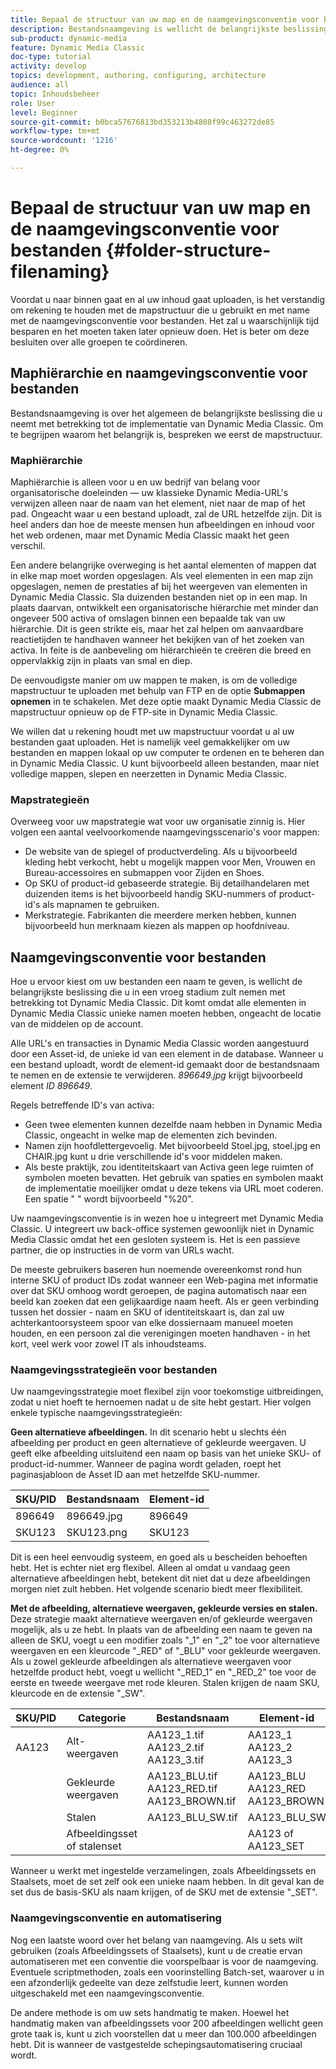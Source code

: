```yaml
---
title: Bepaal de structuur van uw map en de naamgevingsconventie voor bestanden
description: Bestandsnaamgeving is wellicht de belangrijkste beslissing die u zult nemen bij de implementatie van Dynamic Media Classic. De mapstructuur is ook belangrijk. Leer waarom het zo belangrijk en mogelijk is om voor uw omslagstructuur en dossiernamen te kiezen.
sub-product: dynamic-media
feature: Dynamic Media Classic
doc-type: tutorial
activity: develop
topics: development, authoring, configuring, architecture
audience: all
topic: Inhoudsbeheer
role: User
level: Beginner
source-git-commit: b0bca57676813bd353213b4808f99c463272de85
workflow-type: tm+mt
source-wordcount: '1216'
ht-degree: 0%

---
```



# Bepaal de structuur van uw map en de naamgevingsconventie voor bestanden {#folder-structure-filenaming}

Voordat u naar binnen gaat en al uw inhoud gaat uploaden, is het verstandig om rekening te houden met de mapstructuur die u gebruikt en met name met de naamgevingsconventie voor bestanden. Het zal u waarschijnlijk tijd besparen en het moeten taken later opnieuw doen. Het is beter om deze besluiten over alle groepen te coördineren.

## Maphiërarchie en naamgevingsconventie voor bestanden

Bestandsnaamgeving is over het algemeen de belangrijkste beslissing die u neemt met betrekking tot de implementatie van Dynamic Media Classic. Om te begrijpen waarom het belangrijk is, bespreken we eerst de mapstructuur.

### Maphiërarchie

Maphiërarchie is alleen voor u en uw bedrijf van belang voor organisatorische doeleinden — uw klassieke Dynamic Media-URL&#39;s verwijzen alleen naar de naam van het element, niet naar de map of het pad. Ongeacht waar u een bestand uploadt, zal de URL hetzelfde zijn. Dit is heel anders dan hoe de meeste mensen hun afbeeldingen en inhoud voor het web ordenen, maar met Dynamic Media Classic maakt het geen verschil.

Een andere belangrijke overweging is het aantal elementen of mappen dat in elke map moet worden opgeslagen. Als veel elementen in een map zijn opgeslagen, nemen de prestaties af bij het weergeven van elementen in Dynamic Media Classic. Sla duizenden bestanden niet op in een map. In plaats daarvan, ontwikkelt een organisatorische hiërarchie met minder dan ongeveer 500 activa of omslagen binnen een bepaalde tak van uw hiërarchie. Dit is geen strikte eis, maar het zal helpen om aanvaardbare reactietijden te handhaven wanneer het bekijken van of het zoeken van activa. In feite is de aanbeveling om hiërarchieën te creëren die breed en oppervlakkig zijn in plaats van smal en diep.

De eenvoudigste manier om uw mappen te maken, is om de volledige mapstructuur te uploaden met behulp van FTP en de optie **Submappen opnemen** in te schakelen. Met deze optie maakt Dynamic Media Classic de mapstructuur opnieuw op de FTP-site in Dynamic Media Classic.

We willen dat u rekening houdt met uw mapstructuur voordat u al uw bestanden gaat uploaden. Het is namelijk veel gemakkelijker om uw bestanden en mappen lokaal op uw computer te ordenen en te beheren dan in Dynamic Media Classic. U kunt bijvoorbeeld alleen bestanden, maar niet volledige mappen, slepen en neerzetten in Dynamic Media Classic.

### Mapstrategieën

Overweeg voor uw mapstrategie wat voor uw organisatie zinnig is. Hier volgen een aantal veelvoorkomende naamgevingsscenario&#39;s voor mappen:

- De website van de spiegel of productverdeling. Als u bijvoorbeeld kleding hebt verkocht, hebt u mogelijk mappen voor Men, Vrouwen en Bureau-accessoires en submappen voor Zijden en Shoes.
- Op SKU of product-id gebaseerde strategie. Bij detailhandelaren met duizenden items is het bijvoorbeeld handig SKU-nummers of product-id&#39;s als mapnamen te gebruiken.
- Merkstrategie. Fabrikanten die meerdere merken hebben, kunnen bijvoorbeeld hun merknaam kiezen als mappen op hoofdniveau.

## Naamgevingsconventie voor bestanden

Hoe u ervoor kiest om uw bestanden een naam te geven, is wellicht de belangrijkste beslissing die u in een vroeg stadium zult nemen met betrekking tot Dynamic Media Classic. Dit komt omdat alle elementen in Dynamic Media Classic unieke namen moeten hebben, ongeacht de locatie van de middelen op de account.

Alle URL&#39;s en transacties in Dynamic Media Classic worden aangestuurd door een Asset-id, de unieke id van een element in de database. Wanneer u een bestand uploadt, wordt de element-id gemaakt door de bestandsnaam te nemen en de extensie te verwijderen. _896649.jpg_ krijgt bijvoorbeeld element _ID 896649_.

Regels betreffende ID&#39;s van activa:

- Geen twee elementen kunnen dezelfde naam hebben in Dynamic Media Classic, ongeacht in welke map de elementen zich bevinden.
- Namen zijn hoofdlettergevoelig. Met bijvoorbeeld Stoel.jpg, stoel.jpg en CHAIR.jpg kunt u drie verschillende id&#39;s voor middelen maken.
- Als beste praktijk, zou identiteitskaart van Activa geen lege ruimten of symbolen moeten bevatten. Het gebruik van spaties en symbolen maakt de implementatie moeilijker omdat u deze tekens via URL moet coderen. Een spatie &quot; &quot; wordt bijvoorbeeld &quot;%20&quot;.

Uw naamgevingsconventie is in wezen hoe u integreert met Dynamic Media Classic. U integreert uw back-office systemen gewoonlijk niet in Dynamic Media Classic omdat het een gesloten systeem is. Het is een passieve partner, die op instructies in de vorm van URLs wacht.

De meeste gebruikers baseren hun noemende overeenkomst rond hun interne SKU of product IDs zodat wanneer een Web-pagina met informatie over dat SKU omhoog wordt geroepen, de pagina automatisch naar een beeld kan zoeken dat een gelijkaardige naam heeft. Als er geen verbinding tussen het dossier - naam en SKU of identiteitskaart is, dan zal uw achterkantoorsysteem spoor van elke dossiernaam manueel moeten houden, en een persoon zal die verenigingen moeten handhaven - in het kort, veel werk voor zowel IT als inhoudsteams.

### Naamgevingsstrategieën voor bestanden

Uw naamgevingsstrategie moet flexibel zijn voor toekomstige uitbreidingen, zodat u niet hoeft te hernoemen nadat u de site hebt gestart. Hier volgen enkele typische naamgevingsstrategieën:

**Geen alternatieve afbeeldingen.** In dit scenario hebt u slechts één afbeelding per product en geen alternatieve of gekleurde weergaven. U geeft elke afbeelding uitsluitend een naam op basis van het unieke SKU- of product-id-nummer. Wanneer de pagina wordt geladen, roept het paginasjabloon de Asset ID aan met hetzelfde SKU-nummer.

| SKU/PID | Bestandsnaam | Element-id |
| ------- | ---------- | -------- |
| 896649 | 896649.jpg | 896649 |
| SKU123 | SKU123.png | SKU123 |

Dit is een heel eenvoudig systeem, en goed als u bescheiden behoeften hebt. Het is echter niet erg flexibel. Alleen al omdat u vandaag geen alternatieve afbeeldingen hebt, betekent dit niet dat u deze afbeeldingen morgen niet zult hebben. Het volgende scenario biedt meer flexibiliteit.

**Met de afbeelding, alternatieve weergaven, gekleurde versies en stalen.** Deze strategie maakt alternatieve weergaven en/of gekleurde weergaven mogelijk, als u ze hebt. In plaats van de afbeelding een naam te geven na alleen de SKU, voegt u een modifier zoals &quot;_1&quot; en &quot;_2&quot; toe voor alternatieve weergaven en een kleurcode &quot;_RED&quot; of &quot;_BLU&quot; voor gekleurde weergaven. Als u zowel gekleurde afbeeldingen als alternatieve weergaven voor hetzelfde product hebt, voegt u wellicht &quot;_RED_1&quot; en &quot;_RED_2&quot; toe voor de eerste en tweede weergave met rode kleuren. Stalen krijgen de naam SKU, kleurcode en de extensie &quot;_SW&quot;.

| SKU/PID | Categorie | Bestandsnaam | Element-id |
| ------- | ----------------------- | ------------------------------------------- | ------------------------------- |
| AA123 | Alt-weergaven | AA123_1.tif AA123_2.tif AA123_3.tif | AA123_1 AA123_2 AA123_3 |
|  | Gekleurde weergaven | AA123_BLU.tif AA123_RED.tif AA123_BROWN.tif | AA123_BLU AA123_RED AA123_BROWN |
|  | Stalen | AA123_BLU_SW.tif | AA123_BLU_SW |
|  | Afbeeldingsset of stalenset |  | AA123 of AA123_SET | — |

Wanneer u werkt met ingestelde verzamelingen, zoals Afbeeldingssets en Staalsets, moet de set zelf ook een unieke naam hebben. In dit geval kan de set dus de basis-SKU als naam krijgen, of de SKU met de extensie &quot;_SET&quot;.

### Naamgevingsconventie en automatisering

Nog een laatste woord over het belang van naamgeving. Als u sets wilt gebruiken (zoals Afbeeldingssets of Staalsets), kunt u de creatie ervan automatiseren met een conventie die voorspelbaar is voor de naamgeving. Eventuele scriptmethoden, zoals een voorinstelling Batch-set, waarover u in een afzonderlijk gedeelte van deze zelfstudie leert, kunnen worden uitgeschakeld met een naamgevingsconventie.

De andere methode is om uw sets handmatig te maken. Hoewel het handmatig maken van afbeeldingssets voor 200 afbeeldingen wellicht geen grote taak is, kunt u zich voorstellen dat u meer dan 100.000 afbeeldingen hebt. Dit is wanneer de vastgestelde schepingsautomatisering cruciaal wordt.
